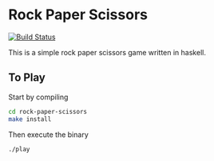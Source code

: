Rock Paper Scissors
===================

[![Build Status](https://secure.travis-ci.org/ryakad/rock-paper-scissors.png)](http://travis-ci.org/ryakad/rock-paper-scissors)

This is a simple rock paper scissors game written in haskell.

To Play
-------

Start by compiling
```bash
cd rock-paper-scissors
make install
```
Then execute the binary
```bash
./play
```
